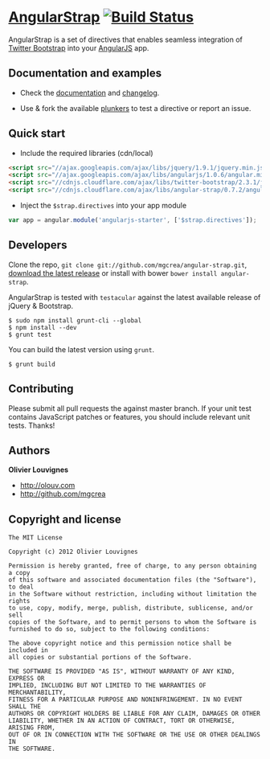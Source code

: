 # [AngularStrap](http://mgcrea.github.com/angular-strap) [![Build Status](https://secure.travis-ci.org/mgcrea/angular-strap.png?branch=master)](http://travis-ci.org/#!/mgcrea/angular-strap)

AngularStrap is a set of directives that enables seamless integration of [Twitter Bootstrap](https://twitter.github.com/bootstrap) into your [AngularJS](https://github.com/angular/angular.js) app.



## Documentation and examples

+ Check the [documentation](http://mgcrea.github.com/angular-strap) and [changelog](https://github.com/mgcrea/angular-strap/wiki/Changelog).

+ Use & fork the available [plunkers](https://github.com/mgcrea/angular-strap/wiki/Plunkers) to test a directive or report an issue.



## Quick start

+ Include the required libraries (cdn/local)

>
``` html
<script src="//ajax.googleapis.com/ajax/libs/jquery/1.9.1/jquery.min.js"></script>
<script src="//ajax.googleapis.com/ajax/libs/angularjs/1.0.6/angular.min.js"></script>
<script src="//cdnjs.cloudflare.com/ajax/libs/twitter-bootstrap/2.3.1/js/bootstrap.min.js"></script>
<script src="//cdnjs.cloudflare.com/ajax/libs/angular-strap/0.7.2/angular-strap.min.js"></script>
```

+ Inject the `$strap.directives` into your app module

>
``` javascript
var app = angular.module('angularjs-starter', ['$strap.directives']);
```


## Developers

Clone the repo, `git clone git://github.com/mgcrea/angular-strap.git`, [download the latest release](https://github.com/mgcrea/angular-strap/zipball/master) or install with bower `bower install angular-strap`.

AngularStrap is tested with `testacular` against the latest available release of jQuery & Bootstrap.

>
	$ sudo npm install grunt-cli --global
	$ npm install --dev
	$ grunt test

You can build the latest version using `grunt`.

>
	$ grunt build



## Contributing

Please submit all pull requests the against master branch. If your unit test contains JavaScript patches or features, you should include relevant unit tests. Thanks!



## Authors

**Olivier Louvignes**

+ http://olouv.com
+ http://github.com/mgcrea



## Copyright and license

	The MIT License

	Copyright (c) 2012 Olivier Louvignes

	Permission is hereby granted, free of charge, to any person obtaining a copy
	of this software and associated documentation files (the "Software"), to deal
	in the Software without restriction, including without limitation the rights
	to use, copy, modify, merge, publish, distribute, sublicense, and/or sell
	copies of the Software, and to permit persons to whom the Software is
	furnished to do so, subject to the following conditions:

	The above copyright notice and this permission notice shall be included in
	all copies or substantial portions of the Software.

	THE SOFTWARE IS PROVIDED "AS IS", WITHOUT WARRANTY OF ANY KIND, EXPRESS OR
	IMPLIED, INCLUDING BUT NOT LIMITED TO THE WARRANTIES OF MERCHANTABILITY,
	FITNESS FOR A PARTICULAR PURPOSE AND NONINFRINGEMENT. IN NO EVENT SHALL THE
	AUTHORS OR COPYRIGHT HOLDERS BE LIABLE FOR ANY CLAIM, DAMAGES OR OTHER
	LIABILITY, WHETHER IN AN ACTION OF CONTRACT, TORT OR OTHERWISE, ARISING FROM,
	OUT OF OR IN CONNECTION WITH THE SOFTWARE OR THE USE OR OTHER DEALINGS IN
	THE SOFTWARE.
